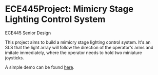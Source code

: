 # ECE445Project: Mimicry Stage Lighting Control System

ECE445 Senior Design

This project aims to build a mimicry stage lighting control system. It's an SLS that the light array will follow the direction of the operator's arms and imitate immediately, where the operator needs to hold two miniature joysticks.

A simple demo can be found [here](https://www.youtube.com/embed/zT2t5CBC0IQ).
